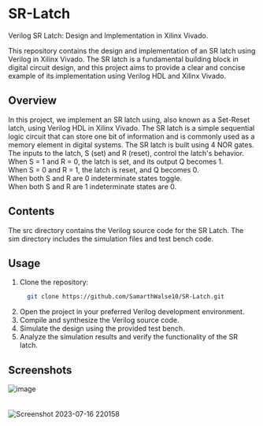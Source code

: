 # SR-Latch
Verilog SR Latch: Design and Implementation in Xilinx Vivado.      

This repository contains the design and implementation of an SR latch using Verilog in Xilinx Vivado. The SR latch is a fundamental building block in digital circuit design, and this project aims to provide a clear and concise example of its implementation using Verilog HDL and Xilinx Vivado.
## Overview
In this project, we implement an SR latch using, also known as a Set-Reset latch, using Verilog HDL in Xilinx Vivado. 
The SR latch is a simple sequential logic circuit that can store one bit of information and is commonly used as a memory element in digital systems.
The SR latch is built using 4 NOR gates. 
The inputs to the latch, S (set) and R (reset), control the latch's behavior.  
When S = 1 and R = 0, the latch is set, and its output Q becomes 1.  
When S = 0 and R = 1, the latch is reset, and Q becomes 0.  
When both S and R are 0 indeterminate states toggle.  
When both S and R are 1 indeterminate states are 0.  
## Contents
The src directory contains the Verilog source code for the SR Latch.
The sim directory includes the simulation files and test bench code.
## Usage
1. Clone the repository: 
    ```bash
      git clone https://github.com/SamarthWalse10/SR-Latch.git
2. Open the project in your preferred Verilog development environment.
3. Compile and synthesize the Verilog source code.
4. Simulate the design using the provided test bench.
5. Analyze the simulation results and verify the functionality of the SR latch.
## Screenshots
![image](https://github.com/SamarthWalse10/SR-Latch/assets/125689593/6f31f34b-3084-4fa8-b102-e20e94436bc8)
<br/><br/><br/>
![Screenshot 2023-07-16 220158](https://github.com/SamarthWalse10/SR-Latch/assets/125689593/a2e729a3-3675-47ee-a6f6-e718d785adc3)
